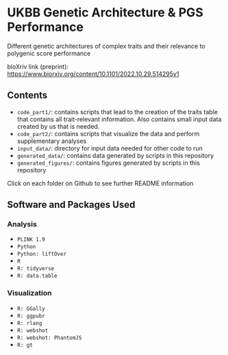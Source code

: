 # UKBB Genetic Architecture & PGS Performance
Different genetic architectures of complex traits and their relevance to polygenic score performance

bioXriv link (preprint): https://www.biorxiv.org/content/10.1101/2022.10.29.514295v1
 
## Contents

- `code_part1/`: contains scripts that lead to the creation of the traits table that contains all trait-relevant information. Also contains small input data created by us that is needed.
- `code_part2/`: contains scripts that visualize the data and perform supplementary analyses
- `input_data/`: directory for input data needed for other code to run
- `generated_data/`: contains data generated by scripts in this repository
- `generated_figures/`: contains figures generated by scripts in this repository

Click on each folder on Github to see further README information

## Software and Packages Used

### Analysis
- `PLINK 1.9`
- `Python`
- `Python: liftOver`
- `R`
- `R: tidyverse`
- `R: data.table`
### Visualization
- `R: GGally`
- `R: ggpubr`
- `R: rlang`
- `R: webshot`
- `R: webshot: PhantomJS`
- `R: gt`
